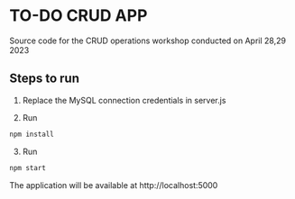 # TO-DO CRUD APP

Source code for the CRUD operations workshop conducted on April 28,29 2023


## Steps to run
1. Replace the MySQL connection credentials in server.js

2. Run
```sh
npm install
```
3. Run
```sh
npm start
```

The application will be available at http://localhost:5000